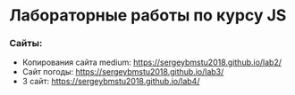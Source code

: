 # Лабораторные работы по курсу JS

### Сайты:
- Копирования сайта medium: https://sergeybmstu2018.github.io/lab2/
- Сайт погоды: https://sergeybmstu2018.github.io/lab3/
- 3 сайт: https://sergeybmstu2018.github.io/lab4/
